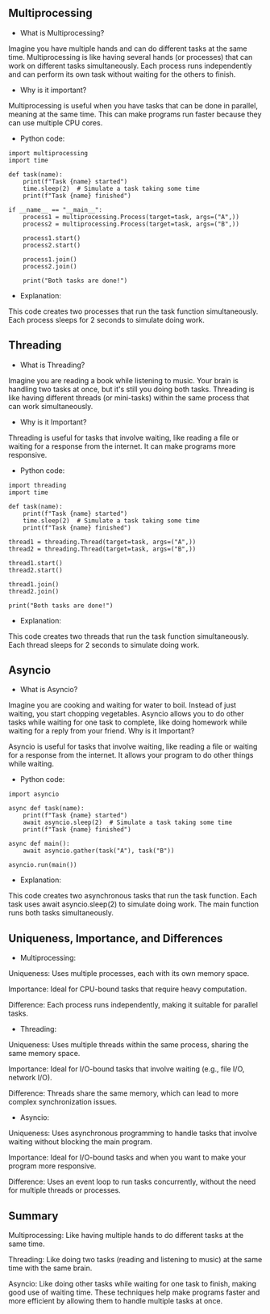 ## Multiprocessing

- What is Multiprocessing?

Imagine you have multiple hands and can do different tasks at the same time. Multiprocessing is like having several hands (or processes) that can work on different tasks simultaneously. 
Each process runs independently and can perform its own task without waiting for the others to finish.

- Why is it important?

Multiprocessing is useful when you have tasks that can be done in parallel, meaning at the same time. This can make programs run faster because they can use multiple CPU cores.

- Python code:

```
import multiprocessing
import time

def task(name):
    print(f"Task {name} started")
    time.sleep(2)  # Simulate a task taking some time
    print(f"Task {name} finished")

if __name__ == "__main__":
    process1 = multiprocessing.Process(target=task, args=("A",))
    process2 = multiprocessing.Process(target=task, args=("B",))

    process1.start()
    process2.start()

    process1.join()
    process2.join()

    print("Both tasks are done!")
```

* Explanation:

This code creates two processes that run the task function simultaneously. Each process sleeps for 2 seconds to simulate doing work.



## Threading

- What is Threading?

Imagine you are reading a book while listening to music. Your brain is handling two tasks at once, but it's still you doing both tasks. Threading is like having different threads (or mini-tasks) within the same process that can work simultaneously.

- Why is it Important?

Threading is useful for tasks that involve waiting, like reading a file or waiting for a response from the internet. It can make programs more responsive.

- Python code:

```
import threading
import time

def task(name):
    print(f"Task {name} started")
    time.sleep(2)  # Simulate a task taking some time
    print(f"Task {name} finished")

thread1 = threading.Thread(target=task, args=("A",))
thread2 = threading.Thread(target=task, args=("B",))

thread1.start()
thread2.start()

thread1.join()
thread2.join()

print("Both tasks are done!")
```

* Explanation:

This code creates two threads that run the task function simultaneously. Each thread sleeps for 2 seconds to simulate doing work.


## Asyncio

- What is Asyncio?

Imagine you are cooking and waiting for water to boil. Instead of just waiting, you start chopping vegetables. Asyncio allows you to do other tasks while waiting for one task to complete, like doing homework while waiting for a reply from your friend.
Why is it Important?

Asyncio is useful for tasks that involve waiting, like reading a file or waiting for a response from the internet. It allows your program to do other things while waiting.

- Python code:

```
import asyncio

async def task(name):
    print(f"Task {name} started")
    await asyncio.sleep(2)  # Simulate a task taking some time
    print(f"Task {name} finished")

async def main():
    await asyncio.gather(task("A"), task("B"))

asyncio.run(main())
```

* Explanation:

This code creates two asynchronous tasks that run the task function. Each task uses await asyncio.sleep(2) to simulate doing work. The main function runs both tasks simultaneously.


## Uniqueness, Importance, and Differences

* Multiprocessing:

Uniqueness: Uses multiple processes, each with its own memory space.

Importance: Ideal for CPU-bound tasks that require heavy computation.

Difference: Each process runs independently, making it suitable for parallel tasks.

* Threading:

Uniqueness: Uses multiple threads within the same process, sharing the same memory space.

Importance: Ideal for I/O-bound tasks that involve waiting (e.g., file I/O, network I/O).

Difference: Threads share the same memory, which can lead to more complex synchronization issues.

* Asyncio:

Uniqueness: Uses asynchronous programming to handle tasks that involve waiting without blocking the main program.

Importance: Ideal for I/O-bound tasks and when you want to make your program more responsive.

Difference: Uses an event loop to run tasks concurrently, without the need for multiple threads or processes.


## Summary

Multiprocessing: Like having multiple hands to do different tasks at the same time.

Threading: Like doing two tasks (reading and listening to music) at the same time with the same brain.

Asyncio: Like doing other tasks while waiting for one task to finish, making good use of waiting time.
These techniques help make programs faster and more efficient by allowing them to handle multiple tasks at once.